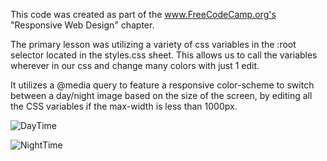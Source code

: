 This code was created as part of the www.FreeCodeCamp.org's "Responsive Web Design" chapter.

The primary lesson was utilizing a variety of css variables in the :root selector located in the styles.css sheet. This allows us to call the variables wherever in our css and change many colors with just 1 edit.

It utilizes a @media query to feature a responsive color-scheme to switch between a day/night image based on the size of the screen, by editing all the CSS variables if the max-width is less than 1000px.

![DayTime](https://github.com/ThomasGuaetta/Skyline-CSS-Practice/master/Docs/1001px.png "Day Time View - Occurs when width > 1000px")

![NightTime](https://github.com/ThomasGuaetta/Skyline-CSS-Practice/master/Docs/1000px.png "Day Time View - Occurs when width <= 1000px")